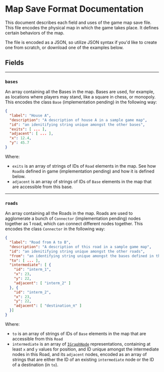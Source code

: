 # Map Save Format Documentation

This document describes each field and uses of the game map save file. This file encodes the physical map in which
the game takes place. It defines certain behaviors of the map.

The file is encoded as a JSON, so utilize JSON syntax if you'd like to create one from scratch, or download one of the
examples below.

## Fields

------

### `bases`
An array containing all the Bases in the map. Bases are used, for example, as locations where players may stand, like
a square in chess, or monopoly. This encodes the class `Base` (implementation pending) in the following way:

```json
{
  "label": "House A",
  "description": "A description of house A in a sample game map",
  "id": "an idenitifying string unique amongst the other bases",
  "exits": [ ... ],
  "adjacent": [ ... ],
  "x": 12.4,
  "y": 45.7
}
``` 

Where:

- `exits`  is an array of strings of IDs of `Road` elements in the map. See how `Road`is defined in game (implementation pending) 
and how it is defined below.
- `adjacent`  is an array of strings of IDs of `Base` elements in the map that are accessible from this base.

---

### `roads`
An array containing all the Roads in the map. Roads are used to agglomerate a bunch of `Connector` (implementation pending) nodes together as 1 road,
which can connect different nodes together. This encodes the class `Connector` in the following way:

```json
{
  "label": "Road from A to B",
  "description": "A description of this road in a sample game map",
  "id": "an idenitifying string unique amongst the other roads",
  "from": "an identifying string unique amongst the bases defined in this file",
  "to": [ ... ],
  "intermediate": [ {
    "id": "interm_1",
    "x": 23,
    "y": 22,
    "adjacent": [ "interm_2" ]
  }, {
    "id": "interm_2",
    "x": 23,
    "y": 22,
    "adjacent": [ "destination_π" ]
  }]
}
```

Where:

- `to`  is an array of strings of IDs of `Base` elements in the map that are accessible from this `Road`
- `intermediate` is an array of [`IGraphNode`](../ts-shared/lib/graph/GraphInterfaces.ts) representations, containing at least `x` and `y` values for position, and ID unique
amongst the intermediate nodes in this Road, and its `adjacent` nodes, encoded as an array of strings that are either
the ID of an existing `intermediate` node or the ID of a destination (in `to`).